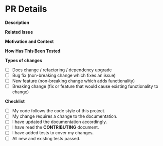 # PR Details

<!-- Provide a general summary of your changes in the Title above. -->

**Description**

<!-- Describe your changes in detail. -->

**Related Issue**


<!-- This project only accepts pull requests related to open issues. -->
<!-- If suggesting a new feature or change, please discuss it in an issue first. -->
<!-- If fixing a bug, there should be an issue describing it with steps to reproduce. -->
<!-- Please link to the issue here: -->

**Motivation and Context**

<!-- Why is this change required? What problem does it solve? -->

**How Has This Been Tested**

<!-- Please describe in detail how you tested your changes. -->
<!-- Include details of your testing environment, and the tests you ran to. -->
<!-- see how your change affects other areas of the code, etc. -->

**Types of changes**

<!-- What types of changes does your code introduce? Put an `x` in all the boxes that apply: -->

- [ ] Docs change / refactoring / dependency upgrade
- [ ] Bug fix (non-breaking change which fixes an issue)
- [ ] New feature (non-breaking change which adds functionality)
- [ ] Breaking change (fix or feature that would cause existing functionality to change)

**Checklist**

<!-- Go over all the following points, and put an `x` in all the boxes that apply. -->
<!-- If you're unsure about any of these, don't hesitate to ask. We're here to help! -->

- [ ] My code follows the code style of this project.
- [ ] My change requires a change to the documentation.
- [ ] I have updated the documentation accordingly.
- [ ] I have read the **CONTRIBUTING** document.
- [ ] I have added tests to cover my changes.
- [ ] All new and existing tests passed.